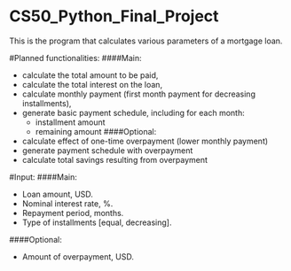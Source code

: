 # CS50_Python_Final_Project

This is the program that calculates various parameters of a mortgage loan.

#Planned functionalities:
####Main:
- calculate the total amount to be paid,
- calculate the total interest on the loan,
- calculate monthly payment (first month payment for decreasing installments),
- generate basic payment schedule, including for each month:
  - installment amount
  - remaining amount
####Optional:
- calculate effect of one-time overpayment (lower monthly payment)
- generate payment schedule with overpayment
- calculate total savings resulting from overpayment

#Input:
####Main:
- Loan amount, USD.
- Nominal interest rate, %.
- Repayment period, months.
- Type of installments [equal, decreasing].

####Optional:
- Amount of overpayment, USD.